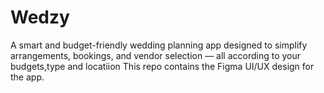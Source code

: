 # Wedzy
A smart and budget-friendly wedding planning app designed to simplify arrangements, bookings, and vendor selection — all  according to your budgets,type and locatiion This repo contains the Figma UI/UX design for the app.

